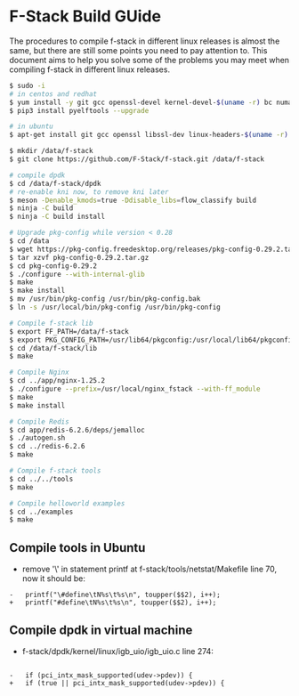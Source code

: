 # F-Stack Build GUide

The procedures to compile f-stack in different linux releases is almost the same, but there are still some points you need to pay attention to. This document aims to help you solve some of the problems you may meet when compiling f-stack in different linux releases.

```sh
$ sudo -i
# in centos and redhat
$ yum install -y git gcc openssl-devel kernel-devel-$(uname -r) bc numactl-devel python
$ pip3 install pyelftools --upgrade

# in ubuntu
$ apt-get install git gcc openssl libssl-dev linux-headers-$(uname -r) bc libnuma1 libnuma-dev libpcre3 libpcre3-dev zlib1g-dev python

$ mkdir /data/f-stack
$ git clone https://github.com/F-Stack/f-stack.git /data/f-stack

# compile dpdk
$ cd /data/f-stack/dpdk
# re-enable kni now, to remove kni later
$ meson -Denable_kmods=true -Ddisable_libs=flow_classify build
$ ninja -C build
$ ninja -C build install

# Upgrade pkg-config while version < 0.28
$ cd /data
$ wget https://pkg-config.freedesktop.org/releases/pkg-config-0.29.2.tar.gz
$ tar xzvf pkg-config-0.29.2.tar.gz
$ cd pkg-config-0.29.2
$ ./configure --with-internal-glib
$ make
$ make install
$ mv /usr/bin/pkg-config /usr/bin/pkg-config.bak
$ ln -s /usr/local/bin/pkg-config /usr/bin/pkg-config

# Compile f-stack lib
$ export FF_PATH=/data/f-stack
$ export PKG_CONFIG_PATH=/usr/lib64/pkgconfig:/usr/local/lib64/pkgconfig:/usr/lib/pkgconfig
$ cd /data/f-stack/lib
$ make

# Compile Nginx
$ cd ../app/nginx-1.25.2
$ ./configure --prefix=/usr/local/nginx_fstack --with-ff_module
$ make
$ make install

# Compile Redis
$ cd app/redis-6.2.6/deps/jemalloc
$ ./autogen.sh
$ cd ../redis-6.2.6
$ make

# Compile f-stack tools
$ cd ../../tools
$ make

# Compile helloworld examples
$ cd ../examples
$ make
```

## Compile tools in Ubuntu

- remove '\\' in statement printf at f-stack/tools/netstat/Makefile line 70, now it should be:

```
-   printf("\#define\tN%s\t%s\n", toupper($$2), i++);
+   printf("#define\tN%s\t%s\n", toupper($$2), i++);
```

## Compile dpdk in virtual machine

- f-stack/dpdk/kernel/linux/igb_uio/igb_uio.c line 274:
```

-   if (pci_intx_mask_supported(udev->pdev)) {
+   if (true || pci_intx_mask_supported(udev->pdev)) {
```

